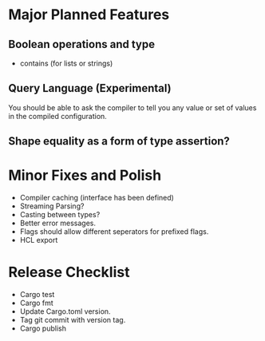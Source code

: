 # Major Planned Features

## Boolean operations and type

* contains (for lists or strings)

## Query Language (Experimental)

You should be able to ask the compiler to tell you any value or set of values in the
compiled configuration.

## Shape equality as a form of type assertion?

# Minor Fixes and Polish

* Compiler caching (interface has been defined)
* Streaming Parsing?
* Casting between types?
* Better error messages.
* Flags should allow different seperators for prefixed flags.
* HCL export

# Release Checklist

* Cargo test
* Cargo fmt
* Update Cargo.toml version.
* Tag git commit with version tag.
* Cargo publish